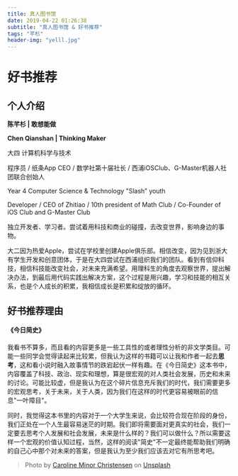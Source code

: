 ```yaml
---
title: 真人图书馆
date: 2019-04-22 01:26:38
subtitle: "真人图书馆 & 好书推荐"
tags: "芊杉"
header-img: "yelll.jpg"
---
```


# 好书推荐

## 个人介绍

**陈芊杉 | 敢想能做**

**Chen Qianshan | Thinking Maker**

大四 计算机科学与技术 

程序员 / 纸条App CEO / 数学社第十届社长 / 西浦iOSClub、G-Master机器人社团联合创始人

Year 4 Computer Science & Technology "Slash” youth

Developer / CEO of Zhitiao / 10th president of Math Club / Co-Founder of iOS Club and G-Master Club 

独立开发者、学习者。尝试着用科技和商业的碰撞，去改变世界，影响身边的事物。

大二因为热爱Apple，尝试在学校里创建Apple俱乐部。相信改变，因为见到浙大有学生开发和创意团体，于是在大四尝试在西浦组织我们的团队。看到有信仰科技，相信科技能改变社会，对未来充满希望。用理科生的角度去观察世界，提出解决办法，到最后用代码实践出解决方案，这个过程是用兴趣，学习和技能的相互关系，也是个人成长的积累，我相信成长是积累和绽放的循环。



## 好书推荐理由

#### 《今日简史》

我看书不算多，而且看的内容更多是一些工具性的或者理性分析的非文学类目。可能一些同学会觉得读起来比较累，但我认为这样的书籍可以让我和作者一起去**思考**，这和看小说时融入故事情节的跌宕起伏一样有趣。在《今日简史》这本书中，内容覆盖了科技、政治、现实和理想，算是很宏观的对人类社会发展，历史和未来的讨论。可能比较虚，但是我认为在这个碎片信息充斥我们的时代，我们需要更多的宏观思考，关于未来，关于人类，因为我们在这样的时代更容易被眼前的信息"一叶障目"。

同时，我觉得这本书里的内容对于一个大学生来说，会比较符合现在阶段的身份，我们正处在一个人生最容易迷茫的时期。我们即将需要面对更真实的社会，我们一定要去思考个人发展和社会发展，未来是什么样的？我们可以做什么？所以需要这样一个宏观的价值认知过程，当然，这样的阅读"简史"不一定最终能帮助我们明确的自己心中那个对未来的答案，但是我认为至少我们应该去对它有所思考吧。

> Photo by [Caroline Minor Christensen](https://unsplash.com/photos/OkV9ab_A1fE?utm_source=unsplash&utm_medium=referral&utm_content=creditCopyText) on [Unsplash](https://unsplash.com/?utm_source=unsplash&utm_medium=referral&utm_content=creditCopyText)


